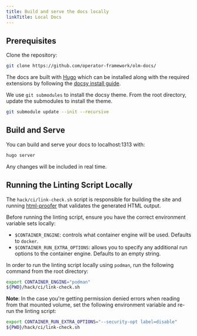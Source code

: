 ```yaml
---
title: Build and serve the docs locally
linkTitle: Local Docs
---
```


## Prerequisites

Clone the repository:

```bash
git clone https://github.com/operator-framework/olm-docs/
```

The docs are built with [Hugo](https://gohugo.io/) which can be installed along with the
required extensions by following the [docsy install
guide](https://www.docsy.dev/docs/getting-started/).

We use `git submodules` to install the docsy theme. From the
root directory, update the submodules to install the theme.

```bash
git submodule update --init --recursive
```

## Build and Serve

You can build and serve your docs to localhost:1313 with:

```bash
hugo server
```

Any changes will be included in real time.

## Running the Linting Script Locally

The `hack/ci/link-check.sh` script is responsible for building the site and running [html-proofer](https://github.com/gjtorikian/html-proofer) that validates the generated HTML output.

Before running the linting script, ensure you have the correct environment variable sets locally:

- `$CONTAINER_ENGINE`: controls what container engine will be used. Defaults to `docker`.
- `$CONTAINER_RUN_EXTRA_OPTIONS`: allows you to specify any additional run options to the container engine. Defaults to an empty string.

In order to run the linting script locally using `podman`, run the following command from the root directory:

```bash
export CONTAINER_ENGINE="podman"
${PWD}/hack/ci/link-check.sh
```

**Note**: In the case you're getting permission denied errors when reading from that mounted volume, set the following environment variable and re-run the linting script:

```bash
export CONTAINER_RUN_EXTRA_OPTIONS="--security-opt label=disable"
${PWD}/hack/ci/link-check.sh
```
